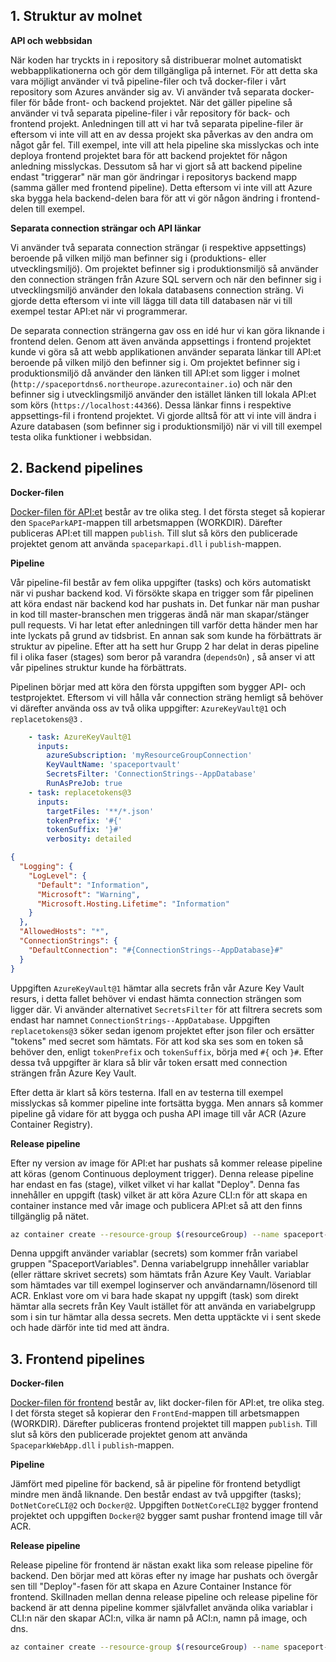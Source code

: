 ## 1. Struktur av molnet

**API och webbsidan**

När koden har tryckts in i repository så distribuerar molnet automatiskt webbapplikationerna och gör dem tillgängliga på internet. För att detta ska vara möjligt använder vi två pipeline-filer och två docker-filer i vårt repository som Azures använder sig av. Vi använder två separata docker-filer för både front- och backend projektet. När det gäller pipeline så använder vi två separata pipeline-filer i vår repository för back- och frontend projekt. Anledningen till att vi har två separata pipeline-filer är eftersom vi inte vill att en av dessa projekt ska påverkas av den andra om något går fel. Till exempel, inte vill att hela pipeline ska misslyckas och inte deploya frontend projektet bara för att backend projektet för någon anledning misslyckas. Dessutom så har vi gjort så att backend pipeline endast "triggerar" när man gör ändringar i repositorys backend mapp (samma gäller med frontend pipeline). Detta eftersom vi inte vill att Azure ska bygga hela backend-delen bara för att vi gör någon ändring i frontend-delen till exempel.

**Separata connection strängar och API länkar**

Vi använder två separata connection strängar (i respektive appsettings) beroende på vilken miljö man befinner sig i (produktions- eller utvecklingsmiljö). Om projektet befinner sig i produktionsmiljö så använder den connection strängen från Azure SQL servern och när den befinner sig i utvecklingsmiljö använder den lokala databasens connection sträng. Vi gjorde detta eftersom vi inte vill lägga till data till databasen när vi till exempel testar API:et när vi programmerar. 

De separata connection strängerna gav oss en idé hur vi kan göra liknande i frontend delen. Genom att även använda appsettings i frontend projektet kunde vi göra så att webb applikationen använder separata länkar till API:et beroende på vilken miljö den befinner sig i. Om projektet befinner sig i produktionsmiljö då använder den länken till API:et som ligger i molnet (`http://spaceportdns6.northeurope.azurecontainer.io`) och när den befinner sig i utvecklingsmiljö använder den istället länken till lokala API:et som körs (`https://localhost:44366`). Dessa länkar finns i respektive appsettings-fil i frontend projektet. Vi gjorde alltså för att vi inte vill ändra i Azure databasen (som befinner sig i produktionsmiljö) när vi vill till exempel testa olika funktioner i webbsidan.



## 2. Backend pipelines 

**Docker-filen**

[Docker-filen för API:et](https://github.com/PGBSNH19/spacepark-grupp-6-spacepark/blob/master/BackEnd/DockerFile) består av tre olika steg. I det första steget så kopierar den `SpaceParkAPI`-mappen till arbetsmappen (WORKDIR). Därefter publiceras API:et till mappen `publish`. Till slut så körs den publicerade projektet genom att använda `spaceparkapi.dll` i `publish`-mappen.

**Pipeline**

Vår pipeline-fil består av fem olika uppgifter (tasks) och körs automatiskt när vi pushar backend kod. Vi försökte skapa en trigger som får pipelinen att köra endast när backend kod har pushats in. Det funkar när man pushar in kod till master-branschen men triggeras ändå när man skapar/stänger pull requests. Vi har letat efter anledningen till varför detta händer men har inte lyckats på grund av tidsbrist. En annan sak som kunde ha förbättrats är struktur av pipeline. Efter att ha sett hur Grupp 2 har delat in deras pipeline fil i olika faser (stages) som beror på varandra (`dependsOn`) , så anser vi att vår pipelines struktur kunde ha förbättrats.

Pipelinen börjar med att köra den första uppgiften som bygger API- och testprojektet. Eftersom vi vill hålla vår connection sträng hemligt så behöver vi därefter använda oss av två olika uppgifter: `AzureKeyVault@1` och `replacetokens@3` . 

````yaml
    - task: AzureKeyVault@1
      inputs:
        azureSubscription: 'myResourceGroupConnection'
        KeyVaultName: 'spaceportvault'
        SecretsFilter: 'ConnectionStrings--AppDatabase'
        RunAsPreJob: true   
    - task: replacetokens@3
      inputs:
        targetFiles: '**/*.json'
        tokenPrefix: '#{'
        tokenSuffix: '}#'
        verbosity: detailed
````

````json
{
  "Logging": {
    "LogLevel": {
      "Default": "Information",
      "Microsoft": "Warning",
      "Microsoft.Hosting.Lifetime": "Information"
    }
  },
  "AllowedHosts": "*",
  "ConnectionStrings": {
    "DefaultConnection": "#{ConnectionStrings--AppDatabase}#"
  }
}
````

Uppgiften `AzureKeyVault@1` hämtar alla secrets från vår Azure Key Vault resurs, i detta fallet behöver vi endast hämta connection strängen som ligger där. Vi använder alternativet `SecretsFilter` för att filtrera secrets som endast har namnet `ConnectionStrings--AppDatabase`. Uppgiften `replacetokens@3` söker sedan igenom projektet efter json filer och ersätter "tokens" med secret som hämtats. För att kod ska ses som en token så behöver den, enligt `tokenPrefix` och `tokenSuffix`, börja med `#{` och `}#`. Efter dessa två uppgifter är klara så blir vår token ersatt med connection strängen från Azure Key Vault.

Efter detta är klart så körs testerna. Ifall en av testerna till exempel misslyckas så kommer pipeline inte fortsätta bygga. Men annars så kommer pipeline gå vidare för att bygga och pusha API image till vår ACR (Azure Container Registry).

**Release pipeline**

Efter ny version av image för API:et har pushats så kommer release pipeline att köras (genom Continuous deployment trigger). Denna release pipeline har endast en fas (stage), vilket vilket vi har kallat "Deploy". Denna fas innehåller en uppgift (task) vilket är att köra Azure CLI:n för att skapa en container instance med vår image och publicera API:et så att den finns tillgänglig på nätet. 

````bash
az container create --resource-group $(resourceGroup) --name spaceport-api --image $(loginServer)/$(imageName):$(Build.BuildId) --registry-login-server $(loginServer) --registry-username $(acrUsername) --registry-password $(acrPassword) --dns-name-label spaceportdns6 --ports 80
````

Denna uppgift använder variablar (secrets) som kommer från variabel gruppen "SpaceportVariables". Denna variabelgrupp innehåller variablar (eller rättare skrivet secrets) som hämtats från Azure Key Vault.  Variablar som hämtades var till exempel loginserver och användarnamn/lösenord till ACR. Enklast vore om vi bara hade skapat ny uppgift (task) som direkt hämtar alla secrets från Key Vault istället för att använda en variabelgrupp som i sin tur hämtar alla dessa secrets. Men detta upptäckte vi i sent skede och hade därför inte tid med att ändra.



## 3. Frontend pipelines 

**Docker-filen**

[Docker-filen för frontend](https://github.com/PGBSNH19/spacepark-grupp-6-spacepark/blob/master/BackEnd/DockerFile) består av, likt docker-filen för API:et, tre olika steg. I det första steget så kopierar den `FrontEnd`-mappen till arbetsmappen (WORKDIR). Därefter publiceras frontend projektet till mappen `publish`. Till slut så körs den publicerade projektet genom att använda `SpaceparkWebApp.dll` i `publish`-mappen.

**Pipeline**

Jämfört med pipeline för backend, så är pipeline för frontend betydligt mindre men ändå liknande. Den består endast av två uppgifter (tasks); `DotNetCoreCLI@2` och `Docker@2`. Uppgiften `DotNetCoreCLI@2` bygger frontend projektet och uppgiften `Docker@2` bygger samt pushar frontend image till vår ACR. 

**Release pipeline**

Release pipeline för frontend är nästan exakt lika som release pipeline för backend. Den börjar med att köras efter ny image har pushats och övergår sen till "Deploy"-fasen för att skapa en Azure Container Instance för frontend. Skillnaden mellan denna release pipeline och release pipeline för backend är att denna pipeline kommer självfallet använda olika variablar i CLI:n när den skapar ACI:n, vilka är namn på ACI:n, namn på image, och dns.

````bash
az container create --resource-group $(resourceGroup) --name spaceport-web --image $(loginServer)/$(imageNameWeb):$(Build.BuildId) --registry-login-server $(loginServer) --registry-username $(acrUsername) --registry-password $(acrPassword) --dns-name-label spaceportdns6web --ports 80
````




